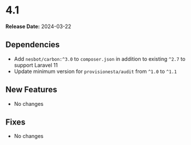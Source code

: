 # 4.1

**Release Date:** 2024-03-22

## Dependencies

- Add `nesbot/carbon:^3.0` to `composer.json` in addition to existing `^2.7` to support Laravel 11
- Update minimum version for `provisionesta/audit` from `^1.0` to `^1.1`

## New Features

- No changes

## Fixes

- No changes
